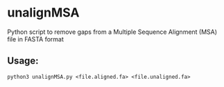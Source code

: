 # unalignMSA
Python script to remove gaps from a Multiple Sequence Alignment (MSA) file in FASTA format

## Usage:
```python3 unalignMSA.py <file.aligned.fa> <file.unaligned.fa>```
